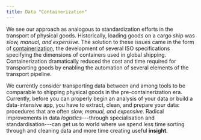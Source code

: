 ```yaml
---
title: Data "Containerization"
---
```


We see our approach as analogous to standardization efforts in the transport of physical goods.  Historically, loading goods on a cargo ship was *slow, manual, and expensive*.  The solution to these issues came in the form of [containerization](https://en.wikipedia.org/wiki/Containerization), the development of several ISO specifications specifying the dimensions of containers used in global shipping.  Containerization dramatically reduced the cost and time required for transporting goods by enabling the automation of several elements of the transport pipeline.

We currently consider transporting data between and among tools to be comparable to shipping physical goods in the pre-containerization era.  Currently, before you can properly begin an analysis of your data or build a data-intensive app, you have to extract, clean, and prepare your data: procedures that are often *slow, manual, and expensive*.  Radical improvements in data *logistics*---through specialisation and standardisation---can get us to world where we spend less time sorting through and cleaning data and more time creating useful **insight**.
